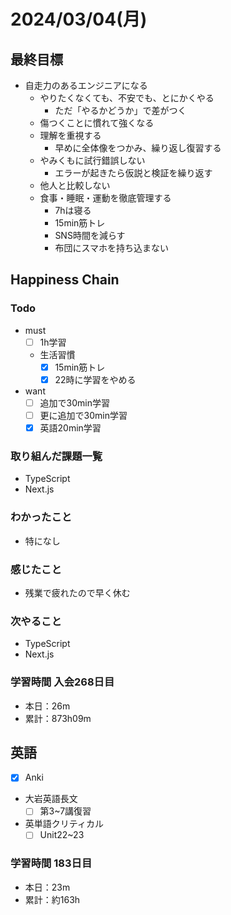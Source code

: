 # 2024/03/04(月)

## 最終目標

- 自走力のあるエンジニアになる
  - やりたくなくても、不安でも、とにかくやる
    - ただ「やるかどうか」で差がつく
  - 傷つくことに慣れて強くなる
  - 理解を重視する
    - 早めに全体像をつかみ、繰り返し復習する
  - やみくもに試行錯誤しない
    - エラーが起きたら仮説と検証を繰り返す
  - 他人と比較しない
  - 食事・睡眠・運動を徹底管理する
    - 7hは寝る
    - 15min筋トレ
    - SNS時間を減らす
    - 布団にスマホを持ち込まない

## Happiness Chain

### Todo

- must
  - [ ] 1h学習
  - 生活習慣
    - [x] 15min筋トレ
    - [x] 22時に学習をやめる
- want
  - [ ] 追加で30min学習
  - [ ] 更に追加で30min学習
  - [x] 英語20min学習

### 取り組んだ課題一覧

- TypeScript
- Next.js

### わかったこと

- 特になし

### 感じたこと

- 残業で疲れたので早く休む

### 次やること

- TypeScript
- Next.js

### 学習時間 入会268日目

- 本日：26m
- 累計：873h09m

## 英語

- [x] Anki
- 大岩英語長文
  - [ ] 第3~7講復習
- 英単語クリティカル
  - [ ] Unit22~23

### 学習時間 183日目

- 本日：23m
- 累計：約163h
